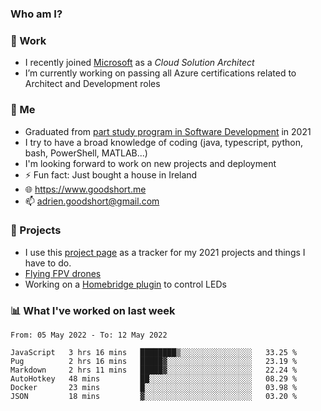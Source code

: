 ### Who am I?

<!--
**goodshort/goodshort** is a ✨ _special_ ✨ repository because its `README.md` (this file) appears on your GitHub profile.
-->
### 💼 Work
- I recently joined [Microsoft](https://www.microsoft.com/) as a _Cloud Solution Architect_
- I’m currently working on passing all Azure certifications related to Architect and Development roles

### 🌱 Me
- Graduated from [part study program in Software Development](https://www.goodshort.me/who-am-i/studies#higher-diploma-in-software-development) in 2021
- I try to have a broad knowledge of coding (java, typescript, python, bash, PowerShell, MATLAB...)
- I'm looking forward to work on new projects and deployment
- ⚡ Fun fact: Just bought a house in Ireland
- 🌐 https://www.goodshort.me
- 📫 adrien.goodshort@gmail.com

### 🚧 Projects

- I use this [project page](https://github.com/users/goodshort/projects/2) as a tracker for my 2021 projects and things I have to do.
- [Flying FPV drones](https://www.youtube.com/watch?v=PdOF5c4RF18&list=PLhU-As_kQhM6L6iwidza6sSdfxEybA7VZ)
- Working on a [Homebridge plugin](https://github.com/goodshort/homebridge-wled-preset) to control LEDs

### 📊 What I've worked on last week

<!--START_SECTION:waka-->

```text
From: 05 May 2022 - To: 12 May 2022

JavaScript   3 hrs 16 mins   ████████▒░░░░░░░░░░░░░░░░   33.25 %
Pug          2 hrs 16 mins   █████▓░░░░░░░░░░░░░░░░░░░   23.19 %
Markdown     2 hrs 11 mins   █████▓░░░░░░░░░░░░░░░░░░░   22.24 %
AutoHotkey   48 mins         ██░░░░░░░░░░░░░░░░░░░░░░░   08.29 %
Docker       23 mins         █░░░░░░░░░░░░░░░░░░░░░░░░   03.98 %
JSON         18 mins         ▓░░░░░░░░░░░░░░░░░░░░░░░░   03.20 %
```

<!--END_SECTION:waka-->

